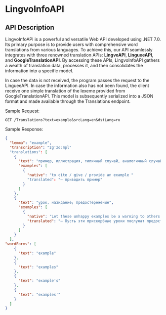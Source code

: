 # LingvoInfoAPI
## API Description
LingvoInfoAPI is a powerful and versatile Web API developed using .NET 7.0. Its primary purpose is to provide users with comprehensive word translations from various languages. To achieve this, our API seamlessly integrates with three renowned translation APIs: **LingvoAPI**, **LingueeAPI**, and **GoogleTranslationAPI**. By accessing these APIs, LingvoInfoAPI gathers a wealth of translation data, processes it, and then consolidates the information into a specific model. 

In case the data is not received, the program passes the request to the LingueeAPI. In case the information also has not been found, the client receive one simple translation of the lexeme provided from GoogleTranslationAPI. This model is subsequently serialized into a JSON format and made available through the Translations endpoint.

Sample Request:
```http
GET /Translations?text=example&srcLang=en&dstLang=ru
```

Sample Response:
```json
{
  "lemma": "example",
  "transcription": "ɪg'zɑːmpl"
  "translations": [
    {
      "text": "пример, иллюстрация, типичный случай, аналогичный случай",
      "examples": [
        {
          "native": "to cite / give / provide an example "
          "translated": "— приводить пример"    
        }
      ]
    },
    {
      "text": "урок, назидание; предостережение",
      "examples": [
        {
          "native": "Let these unhappy examples be a warning to others. ",
          "translated": "— Пусть эти прискорбные уроки послужат предостережением другим."
        }
      ]
    }
  ],
"wordForms": [
    {
      "text": "example"
    },
    {
      "text": "examples"
    },
    {
      "text": "example's"
    },
    {
      "text": "examples'"
    }
  ]
}
```
